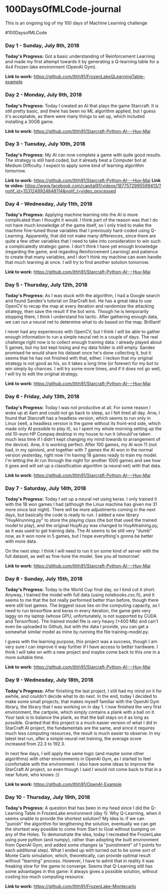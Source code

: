 # 100DaysOfMLCode-journal
This is an ongoing log of my 100 days of Machine Learning challenge

#100DaysofMLCode

<h3>Day 1 - Sunday, July 8th, 2018 </h3>
<b>Today's Progress:</b> Got a basic understanding of Reinforcement Learning and made my first attempt towards it by generating a Q-learning table for a 4x4 Frozen lake environment (OpenAI Gym).

<b>Link to work:</b> https://github.com/lthh91/FrozenLakeQLearningTable-example </b>

<h3>Day 2 - Monday, July 9th, 2018 </h3>
<b>Today's Progress:</b> Today I created an AI that plays the game Starcraft. It is still pretty basic, and there has been no ML algorithm applied, but I guess it's acceptable, as there were many things to set up, which included installing a 30GB game.

<b>Link to work:</b> https://github.com/lthh91/Starcraft-Python-AI---Huy-Mai </b>

<h3>Day 3 - Tuesday, July 10th, 2018 </h3>
<b>Today's Progress:</b> My AI can now complete a game with quite good results. The strategy is still hard coded, but it already beat a Computer bot at Medium Difficulty. I expect to apply some kind of learning algorithm tomorrow.

<b>Link to work:</b> https://github.com/lthh91/Starcraft-Python-AI---Huy-Mai
<b>Link to video:</b> https://www.facebook.com/capital91/videos/1877572995599413/?notif_id=1531248924848114&notif_t=video_processed

<h3>Day 4 - Wednesday, July 11th, 2018 </h3>
<b>Today's Progress:</b> Applying machine learning into the AI is more complicated than I thought it would. I think part of the reason was that I do not have much knowledge of the game itself, so I only tried to make the machine fine-tuned those variables that I previously hard-coded using Q-Learning. Apparently, that did not make many differences, since there are quite a few other variables that I need to take into consideration to win such a complicatedly strategic game. I don't think I have yet enough knowledge (regarding the game, and regarding Reinforcement Learning) and patience to create that many variables, and I don't think my machine can even handle that much learning at once. I will try to find another solution tomorrow.

<b>Link to work:</b> https://github.com/lthh91/Starcraft-Python-AI---Huy-Mai

<h3>Day 5 - Thursday, July 12th, 2018 </h3>
<b>Today's Progress:</b> As I was stuck with the algorithm, I had a Google search and found Sandex's tutorial on StarCraft bot. He has a great idea to use OpenCV to recap the map at every iteration and randomize the attacking strategy, then save the result if the bot wins. Though he is temporarily stopping there, I think I understand his tactic. After gathering enough data, we can run a neural net to determine what to do based on the map. Brilliant!

I never had any experiences with OpenCV, but I think I will be able to gather enough information to run a simple neural net in a couple of days. The real challenge right now is to collect enough training data. I already played about 5 games, but my bot kept losing and my data folder is still empty. Sandex promised he would share his dataset once he's done collecting it, but it seems that he has not finished with that, either. I reckon that my original strategy is not good as his, so it takes a long time (or forever) for my bot to win simply by chances. I will try some more times, and if it does not go well, I will try to edit the original strategy.

<b>Link to work:</b> https://github.com/lthh91/Starcraft-Python-AI---Huy-Mai

<h3>Day 6 - Friday, July 13th, 2018 </h3>
<b>Today's Progress:</b> Today I was not productive at all. For some reason I woke up at 4am and could not go back to sleep, so I felt tired all day. Anw, I found that Starcraft has a headless version, which seems to run only in Linux (well, a headless version is the game without its front-end side, which made only AI possible to play it), so I spent my whole morning setting up the old 10-euro HP Compaq desktop in my house to run it (should've taken much less time if I didn't kept changing my mind towards to arrangement of the device). Anw, it is working perfect. After 100 games, my AI won 11 (not bad, in my opinion), and together with 7 games the AI won in the normal version yesterday, right now I'm having 18 games ready to train my model. I'm letting the AI run through the night for another 1000 games and see how it goes and will set up a classification algorithm (a neural net) with that data.

<b>Link to work:</b> https://github.com/lthh91/Starcraft-Python-AI---Huy-Mai

<h3>Day 7 - Saturday, July 14th, 2018 </h3>
<b>Today's Progress:</b> Today I set up a neural net using keras. I only trained it with the 18 won games I had (although the Linux machine has given me 31 more since last night). There will be more adjustments coming in the next days, but basically the code is ready to run. I added a new library "HuyAIrunning.py" to store the playing class (the bot that used the trained model to play), and the original HuyAI.py was changed to HuyAItraining.py, as it was used to get training data. The AI seems to be still very "dumb" now, as it won none in 5 games, but I hope everything's gonna be better with more data.

On the next step: I think I will need to run it on some kind of server with the full dataset, as well as fine-tune the model. See you all tomorrow!

<b>Link to work:</b> https://github.com/lthh91/Starcraft-Python-AI---Huy-Mai

<h3>Day 8 - Sunday, July 15th, 2018 </h3>
<b>Today's Progress:</b> Today is the World Cup final day, so I kind cut it short. Anyway, I trained the model with full data (using notebooks.csc.fi), and it seems to me that the bot really performed better than before, though there were still lost games. The biggest issue lies on the computing capacity, as I need to run tensorflow and keras in every iteration, the game gets very laggy on my laptop (whose GPU, unfortunately, is not supported by CUDA and Tensorflow). The trained model file is very heavy (>400 Mb) and can't even be uploaded to Github, but with the data I provide, you can get a somewhat similar model as mine by running the file training-model.py.

I guess with the learning purpose, this project was a success, though I am very sure I can improve it way further if I have access to better hardware. I think I will take on with a new project and maybe come back to this one in a more suitable time.

<b>Link to work:</b> https://github.com/lthh91/Starcraft-Python-AI---Huy-Mai

<h3>Day 9 - Wednesday, July 18th, 2018 </h3>
<b>Today's Progress:</b> After finishing the last project, I still had my mind on it for awhile, and couldn't decide what to do next. In the end, today I decided to make some small projects, that makes myself familiar with the OpenAI Gym library, the library that I was working on in day 1. I now finished the very first environment, the cartpole, which simply contains a plank with a ball on it. Your task is to balance the plank, so that the ball stays on it as long as possible. Granted that this project is a much easier version of what I did in StarCraft AI project, the fundamentals are the same, and since it requires much less computing resources, the result is much easier to observe: In my latest test run, after a simple neural net training, the average score increased from 22.3 to 192.3.

In next few days, I will apply the same logic (and maybe some other algorithms) with other environments in OpenAI Gym, as I started to feel comfortable with the environment. I also have some ideas to improve the StarCraft AI project, so even though I said I would not come back to that in a near future, who knows :))

<b>Link to work:</b> https://github.com/lthh91/OpenAI-Example

<h3>Day 10 - Thursday, July 19th, 2018 </h3>
<b>Today's Progress:</b> A question that has been in my head since I did the Q-Learning Table in FrozenLake environment (day 1): Why Q-Learning, when it seems unable to provide the shortest solution? My idea is: if we can "punish" the algorithm for lengthening the solution, eventually we can get the shortest way possible to come from Start to Goal without bumping on any of the Holes. To demonstrate the idea, today I recreated the FrozenLake using pure python (and numpy), rather than adopting the built environment from OpenAI Gym, and added some changes (a "punishment" of 1 points for each additional step). What I ended up with turned out to be some sort of Monte Carlo simulation, which, theoretically, can provide optimal result without "learning" process. However, I have to admit that in reality it was freaking slow for the game to converge. Seems that Q-Learning still has some advantages in this game: it always gives a possible solution, without costing too much computing resource.

<b>Link to work:</b> https://github.com/lthh91/FrozenLake-Montecarlo
